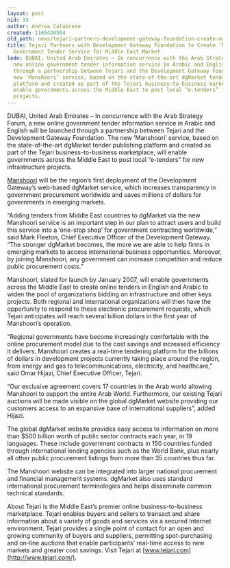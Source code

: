```yaml
---
layout: post
nid: 33
author: Andrea Calabrese
created: 1165426504
old_path: news/tejari-partners-development-gateway-foundation-create-manshoori-online-government-tender-servic
title: Tejari Partners with Development Gateway Foundation to Create ‘Manshoori’ Online
  Government Tender Service for Middle East Market
lede: DUBAI, United Arab Emirates – In concurrence with the Arab Strategy Forum, a
  new online government tender information service in Arabic and English will be launched
  through a partnership between Tejari and the Development Gateway Foundation. The
  new ‘Manshoori’ service, based on the state-of-the-art dgMarket tender publishing
  platform and created as part of the Tejari business-to-business marketplace, will
  enable governments across the Middle East to post local “e-tenders” for new infrastructure
  projects.
---
```


DUBAI, United Arab Emirates – In concurrence with the Arab Strategy Forum, a new online government tender information service in Arabic and English will be launched through a partnership between Tejari and the Development Gateway Foundation. The new ‘Manshoori’ service, based on the state-of-the-art dgMarket tender publishing platform and created as part of the Tejari business-to-business marketplace, will enable governments across the Middle East to post local “e-tenders” for new infrastructure projects.

[Manshoori](http://www.manshoori.com/) will be the region’s first deployment of the Development Gateway’s web-based dgMarket service, which increases transparency in government procurement worldwide and saves millions of dollars for governments in emerging markets.

“Adding tenders from Middle East countries to dgMarket via the new Manshoori service is an important step in our plan to attract users and build this service into a ‘one-stop shop’ for government contracting worldwide,” said Mark Fleeton, Chief Executive Officer of the Development Gateway. “The stronger dgMarket becomes, the more we are able to help firms in emerging markets to access international business opportunities. Moreover, by joining Manshoori, any government can increase competition and reduce public procurement costs.”

Manshoori, slated for launch by January 2007, will enable governments across the Middle East to create online tenders in English and Arabic to widen the pool of organizations bidding on infrastructure and other keys projects. Both regional and international organizations will then have the opportunity to respond to these electronic procurement requests, which Tejari anticipates will reach several billion dollars in the first year of Manshoori’s operation.

“Regional governments have become increasingly comfortable with the online procurement model due to the cost savings and increased efficiency it delivers. Manshoori creates a real-time tendering platform for the billions of dollars in development projects currently taking place around the region, from energy and gas to telecommunications, electricity, and healthcare,” said Omar Hijazi, Chief Executive Officer, Tejari.

“Our exclusive agreement covers 17 countries in the Arab world allowing Manshoori to support the entire Arab World. Furthermore, our existing Tejari auctions will be made visible on the global dgMarket website providing our customers access to an expansive base of international suppliers”, added Hijazi.

The global dgMarket website provides easy access to information on more than $500 billion worth of public sector contracts each year, in 19 languages. These include government contracts in 150 countries funded through international lending agencies such as the World Bank, plus nearly all other public procurement listings from more than 35 countries thus far.

The Manshoori website can be integrated into larger national procurement and financial management systems. dgMarket also uses standard international procurement terminologies and helps disseminate common technical standards.

About Tejari is the Middle East’s premier online business-to-business marketplace. Tejari enables buyers and sellers to transact and share information about a variety of goods and services via a secured Internet environment. Tejari provides a single point of contact for an open and growing community of buyers and suppliers, permitting spot-purchasing and on-line auctions that enable participants’ real-time access to new markets and greater cost savings. Visit Tejari at [www.tejari.com](http://www.tejari.com/).
